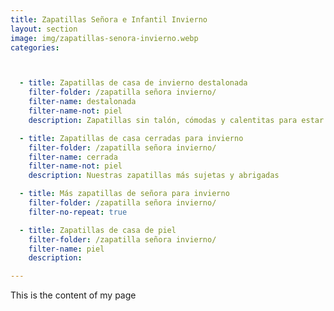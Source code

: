 ```yaml
---
title: Zapatillas Señora e Infantil Invierno
layout: section
image: img/zapatillas-senora-invierno.webp
categories:



  - title: Zapatillas de casa de invierno destalonada
    filter-folder: /zapatilla señora invierno/
    filter-name: destalonada
    filter-name-not: piel
    description: Zapatillas sin talón, cómodas y calentitas para estar en casa 

  - title: Zapatillas de casa cerradas para invierno
    filter-folder: /zapatilla señora invierno/
    filter-name: cerrada
    filter-name-not: piel
    description: Nuestras zapatillas más sujetas y abrigadas

  - title: Más zapatillas de señora para invierno
    filter-folder: /zapatilla señora invierno/
    filter-no-repeat: true

  - title: Zapatillas de casa de piel
    filter-folder: /zapatilla señora invierno/
    filter-name: piel
    description:

---
```


This is the content of my page